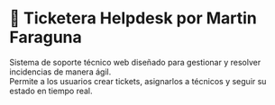 # 🧰 Ticketera Helpdesk por Martin Faraguna

Sistema de soporte técnico web diseñado para gestionar y resolver incidencias de manera ágil.  
Permite a los usuarios crear tickets, asignarlos a técnicos y seguir su estado en tiempo real.
